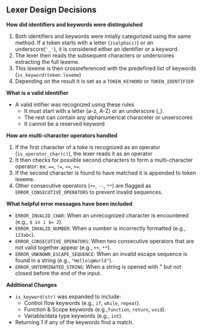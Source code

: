 ## Lexer Design Decisions
**How did identifiers and keywords were distinguished**
1. Both identifiers and keywords were intially categorized using the same method.
    If a token starts with a letter (`isalpha(c)`) or an underscore(`'_'`), it is considered either an identifier or a keyword.
2. The lexer then reads the subsequent characters or underscores extracting the full lexeme.
3. This lexeme is then crossreferenced with the predefined list of keywords (`is_keyword(token.lexeme`)
4. Depending on the result it is set as a `TOKEN_KEYWORD` or `TOKEN_IDENTIFIER`

**What is a valid identifier**
- A valid intifier was recognized using these rules
    - It must start with a letter (a-z, A-Z) or an underscore (_).
    - The rest can contain any alphanumerical characeter or unserscores
    - It cannot be a reserved keyword

**How are multi-character operators handled**
1. If the first character of a toke is recognized as an operator (`is_operator_char(c)`), the lexer reads it as an operator
2. It then checks for possible second characters to form a multi-character operator:
    ex: `==`, `!=`, `<=`, `>=`.
3. If the second character is found to have matched it is appended to token lexeme.
4. Other consecutive operators (`++`, `--`, `**`) are flagged as `ERROR_CONSECUTIVE_OPERATORS` to prevent invalid sequences.

**What helpful error messages have been included**
- `ERROR_INVALID_CHAR`: When an unrecognized character is encountered (e.g., `$ in i $= 2`).
- `ERROR_INVALID_NUMBER`: When a number is incorrectly formatted (e.g., `123abc`).
- `ERROR_CONSECUTIVE_OPERATORS`: When two consecutive operators that are not valid together appear (e.g., `++`, `**`).
- `ERROR_UNKNOWN_ESCAPE_SEQUENCE`: When an invalid escape sequence is found in a string (e.g., `"Hello\qWorld"`).
- `ERROR_UNTERMINATED_STRING`: When a string is opened with " but not closed before the end of the input.

**Additional Changes**
- `is_keyword(str)` was expanded to include:
  - Control flow keywords (e.g., `if`, `while`, `repeat`). 
  - Function & Scope keywords (e.g.,`function`, `return`, `void`).
  - Variable/data type keywords (e.g., `int`).
- Returning 1 if any of the keywords find a match.